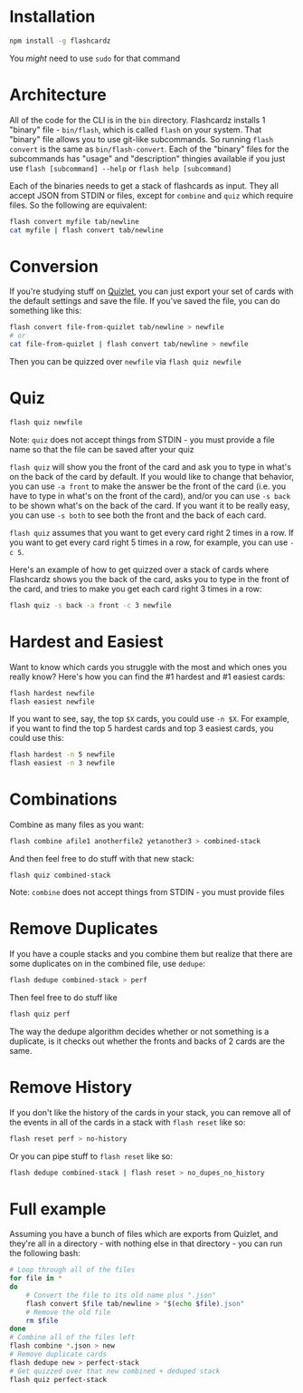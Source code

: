 # Installation

```bash
npm install -g flashcardz
```

You *might* need to use `sudo` for that command

# Architecture

All of the code for the CLI is in the `bin` directory. Flashcardz installs 1 "binary" file - `bin/flash`, which is called `flash` on your system. That "binary" file allows you to use git-like subcommands. So running `flash convert` is the same as `bin/flash-convert`. Each of the "binary" files for the subcommands has "usage" and "description" thingies available if you just use `flash [subcommand] --help` or `flash help [subcommand]`

Each of the binaries needs to get a stack of flashcards as input. They all accept JSON from STDIN or files, except for `combine` and `quiz` which require files. So the following are equivalent:

```bash
flash convert myfile tab/newline
cat myfile | flash convert tab/newline
```

# Conversion

If you're studying stuff on [Quizlet](http://quizlet.com), you can just export your set of cards with the default settings and save the file. If you've saved the file, you can do something like this:

```bash
flash convert file-from-quizlet tab/newline > newfile
# or
cat file-from-quizlet | flash convert tab/newline > newfile
```

Then you can be quizzed over `newfile` via `flash quiz newfile`

# Quiz

```bash
flash quiz newfile
```

Note: `quiz` does not accept things from STDIN - you must provide a file name so that the file can be saved after your quiz

`flash quiz` will show you the front of the card and ask you to type in what's on the back of the card by default. If you would like to change that behavior, you can use `-a front` to make the answer be the front of the card (i.e. you have to type in what's on the front of the card), and/or you can use `-s back` to be shown what's on the back of the card. If you want it to be really easy, you can use `-s both` to see both the front and the back of each card.

`flash quiz` assumes that you want to get every card right 2 times in a row. If you want to get every card right 5 times in a row, for example, you can use `-c 5`.

Here's an example of how to get quizzed over a stack of cards where Flashcardz shows you the back of the card, asks you to type in the front of the card, and tries to make you get each card right 3 times in a row:

```bash
flash quiz -s back -a front -c 3 newfile
```

# Hardest and Easiest

Want to know which cards you struggle with the most and which ones you really know? Here's how you can find the #1 hardest and #1 easiest cards:

```bash
flash hardest newfile
flash easiest newfile
```

If you want to see, say, the top `$X` cards, you could use `-n $X`. For example, if you want to find the top 5 hardest cards and top 3 easiest cards, you could use this:

```bash
flash hardest -n 5 newfile
flash easiest -n 3 newfile
```

# Combinations

Combine as many files as you want:

```bash
flash combine afile1 anotherfile2 yetanother3 > combined-stack
```

And then feel free to do stuff with that new stack:

```
flash quiz combined-stack
```

Note: `combine` does not accept things from STDIN - you must provide files

# Remove Duplicates

If you have a couple stacks and you combine them but realize that there are some duplicates on in the combined file, use `dedupe`:

```bash
flash dedupe combined-stack > perf
```

Then feel free to do stuff like

```bash
flash quiz perf
```

The way the dedupe algorithm decides whether or not something is a duplicate, is it checks out whether the fronts and backs of 2 cards are the same.

# Remove History

If you don't like the history of the cards in your stack, you can remove all of the events in all of the cards in a stack with `flash reset` like so:

```bash
flash reset perf > no-history
```

Or you can pipe stuff to `flash reset` like so:

```bash
flash dedupe combined-stack | flash reset > no_dupes_no_history
```

# Full example

Assuming you have a bunch of files which are exports from Quizlet, and they're all in a directory - with nothing else in that directory - you can run the following bash:

```bash
# Loop through all of the files
for file in *
do
	# Convert the file to its old name plus ".json"
	flash convert $file tab/newline > "$(echo $file).json"
	# Remove the old file
	rm $file
done
# Combine all of the files left
flash combine *.json > new
# Remove duplicate cards
flash dedupe new > perfect-stack
# Get quizzed over that new combined + deduped stack
flash quiz perfect-stack
```
